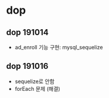 # dop 

## dop 191014
 * ad_enroll 기능 구현: mysql_sequelize


## dop 191016 
 * sequelize로 안함
 * forEach 문제 (해결)
